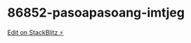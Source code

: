 # 86852-pasoapasoang-imtjeg

[Edit on StackBlitz ⚡️](https://stackblitz.com/edit/86852-pasoapasoang-imtjeg)